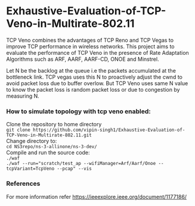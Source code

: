 # Exhaustive-Evaluation-of-TCP-Veno-in-Multirate-802.11

TCP Veno combines the advantages of TCP Reno and TCP Vegas to improve TCP performance in wireless networks. This project aims to evaluate the performance of TCP Veno in the presence of Rate Adaptation Algorithms such as ARF, AARF, AARF-CD, ONOE and Minstrel.

Let N be the backlog at the queue i.e  the packets accumulated at the bottleneck link. TCP vegas uses this N to proactively adjust the cwnd to avoid packet loss due to buffer overlow. But TCP Veno uses same N value to know the packet loss is random packet loss or due to congestion by measuring N.

### How to simulate topology with tcp veno enabled:

Clone the repository to home directory<br />
`git clone https://github.com/vipin-singh1/Exhaustive-Evaluation-of-TCP-Veno-in-Multirate-802.11.git`<br />
Change directory to:<br />
`cd NS3repo/ns-3-allinone/ns-3-dev/`<br />
Compile and run the source code:<br />
`./waf`   
`./waf --run="scratch/test_ap --wifiManager=Arf/Aarf/Onoe --tcpVariant=TcpVeno --pcap" --vis` 
### References<br />
For more information refer https://ieeexplore.ieee.org/document/1177186/
